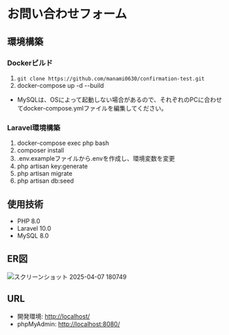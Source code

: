 # お問い合わせフォーム  

## 環境構築  

### Dockerビルド  
1. `git clone https://github.com/manami0630/confirmation-test.git`  
2. docker-compose up -d --build

* MySQLは、OSによって起動しない場合があるので、それぞれのPCに合わせてdocker-compose.ymlファイルを編集してください。  

### Laravel環境構築  
1. docker-compose exec php bash 
2. composer install
3. .env.exampleファイルから.envを作成し、環境変数を変更  
4. php artisan key:generate
5. php artisan migrate
6. php artisan db:seed 

## 使用技術  
- PHP 8.0  
- Laravel 10.0  
- MySQL 8.0

## ER図
![スクリーンショット 2025-04-07 180749](https://github.com/user-attachments/assets/97354a6f-bb5b-4f73-b26a-fc01984d3fb9)


## URL  
- 開発環境: [http://localhost/](http://localhost/)  
- phpMyAdmin: [http://localhost:8080/](http://localhost:8080/)  
